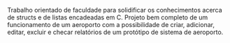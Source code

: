 Trabalho orientado de faculdade para solidificar os conhecimentos acerca de structs e de listas encadeadas em C. 
Projeto bem completo de um funcionamento de um aeroporto com a possibilidade de criar, adicionar, editar, excluir e checar relatórios de um protótipo de sistema de aeroporto.
